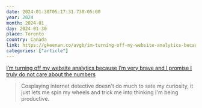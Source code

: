 ```yaml
---
date: 2024-01-30T05:17:31.730-05:00
year: 2024
month: 2024-01
day: 2024-01-30
place: Toronto
country: Canada
link: https://gkeenan.co/avgb/im-turning-off-my-website-analytics-because-im-very-brave-and-i-promise-i-truly-do-not-care-about-the-numbers
categories: ["article"]
---
```

[I’m turning off my website analytics because I’m very brave and I promise I truly do not care about the numbers](https://gkeenan.co/avgb/im-turning-off-my-website-analytics-because-im-very-brave-and-i-promise-i-truly-do-not-care-about-the-numbers)

> Cosplaying internet detective doesn't do much to sate my curiosity, it just lets me spin my wheels and trick me into thinking I'm being productive.
